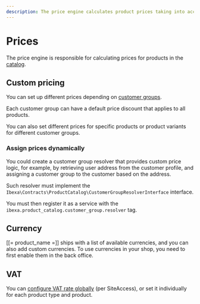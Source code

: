 ```yaml
---
description: The price engine calculates product prices taking into account customer groups, currencies and taxes.
---
```


# Prices

The price engine is responsible for calculating prices for products in the [catalog](pim.md).

## Custom pricing

You can set up different prices depending on [customer groups](customer_groups.md).

Each customer group can have a default price discount that applies to all products.

You can also set different prices for specific products or product variants for different customer groups.

### Assign prices dynamically

You could create a customer group resolver that provides custom price logic, 
for example, by retrieving user address from the customer profile, and assigning 
a customer group to the customer based on the address. 

Such resolver must implement the `Ibexa\Contracts\ProductCatalog\CustomerGroupResolverInterface` 
interface. 

You must then register it as a service with the `ibexa.product_catalog.customer_group.resolver` tag.

## Currency

[[= product_name =]] ships with a list of available currencies, and you can also add custom currencies.
To use currencies in your shop, you need to first enable them in the back office.

## VAT

You can [configure VAT rate globally](pim_configuration.md#vat-rates) (per SiteAccess),
or set it individually for each product type and product.
